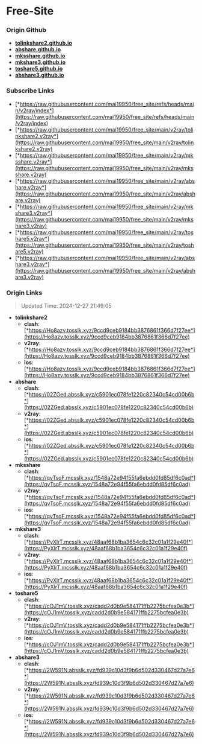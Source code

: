 # Free-Site

### Origin Github

- [**tolinkshare2.github.io**](https://github.com/tolinkshare2/tolinkshare2.github.io)
- [**abshare.github.io**](https://github.com/abshare/abshare.github.io)
- [**mksshare.github.io**](https://github.com/mksshare/mksshare.github.io)
- [**mkshare3.github.io**](https://github.com/mkshare3/mkshare3.github.io)
- [**toshare5.github.io**](https://github.com/toshare5/toshare5.github.io)
- [**abshare3.github.io**](https://github.com/abshare3/abshare3.github.io)

### Subscribe Links

- [*https://raw.githubusercontent.com/mai19950/free_site/refs/heads/main/v2ray/index*](https://raw.githubusercontent.com/mai19950/free_site/refs/heads/main/v2ray/index)
- [*https://raw.githubusercontent.com/mai19950/free_site/main/v2ray/tolinkshare2.v2ray*](https://raw.githubusercontent.com/mai19950/free_site/main/v2ray/tolinkshare2.v2ray)
- [*https://raw.githubusercontent.com/mai19950/free_site/main/v2ray/mksshare.v2ray*](https://raw.githubusercontent.com/mai19950/free_site/main/v2ray/mksshare.v2ray)
- [*https://raw.githubusercontent.com/mai19950/free_site/main/v2ray/abshare.v2ray*](https://raw.githubusercontent.com/mai19950/free_site/main/v2ray/abshare.v2ray)
- [*https://raw.githubusercontent.com/mai19950/free_site/main/v2ray/mkshare3.v2ray*](https://raw.githubusercontent.com/mai19950/free_site/main/v2ray/mkshare3.v2ray)
- [*https://raw.githubusercontent.com/mai19950/free_site/main/v2ray/toshare5.v2ray*](https://raw.githubusercontent.com/mai19950/free_site/main/v2ray/toshare5.v2ray)
- [*https://raw.githubusercontent.com/mai19950/free_site/main/v2ray/abshare3.v2ray*](https://raw.githubusercontent.com/mai19950/free_site/main/v2ray/abshare3.v2ray)

### Origin Links

> Updated Time: 2024-12-27 21:49:05

- **tolinkshare2**
  - **clash**: [*https://Ho8azv.tosslk.xyz/9ccd9ceb9184bb3876861f366d7f27ee*](https://Ho8azv.tosslk.xyz/9ccd9ceb9184bb3876861f366d7f27ee)
  - **v2ray**: [*https://Ho8azv.tosslk.xyz/9ccd9ceb9184bb3876861f366d7f27ee*](https://Ho8azv.tosslk.xyz/9ccd9ceb9184bb3876861f366d7f27ee)
  - **ios**: [*https://Ho8azv.tosslk.xyz/9ccd9ceb9184bb3876861f366d7f27ee*](https://Ho8azv.tosslk.xyz/9ccd9ceb9184bb3876861f366d7f27ee)
- **abshare**
  - **clash**: [*https://02ZGed.absslk.xyz/c5901ec078fe1220c82340c54cd00b6b*](https://02ZGed.absslk.xyz/c5901ec078fe1220c82340c54cd00b6b)
  - **v2ray**: [*https://02ZGed.absslk.xyz/c5901ec078fe1220c82340c54cd00b6b*](https://02ZGed.absslk.xyz/c5901ec078fe1220c82340c54cd00b6b)
  - **ios**: [*https://02ZGed.absslk.xyz/c5901ec078fe1220c82340c54cd00b6b*](https://02ZGed.absslk.xyz/c5901ec078fe1220c82340c54cd00b6b)
- **mksshare**
  - **clash**: [*https://qvTsoF.mcsslk.xyz/1548a72e94f55fa6ebdd0fd85df6c0ad*](https://qvTsoF.mcsslk.xyz/1548a72e94f55fa6ebdd0fd85df6c0ad)
  - **v2ray**: [*https://qvTsoF.mcsslk.xyz/1548a72e94f55fa6ebdd0fd85df6c0ad*](https://qvTsoF.mcsslk.xyz/1548a72e94f55fa6ebdd0fd85df6c0ad)
  - **ios**: [*https://qvTsoF.mcsslk.xyz/1548a72e94f55fa6ebdd0fd85df6c0ad*](https://qvTsoF.mcsslk.xyz/1548a72e94f55fa6ebdd0fd85df6c0ad)
- **mkshare3**
  - **clash**: [*https://PyXlrT.mcsslk.xyz/48aaf68b1ba3654c6c32c01a1f29e40f*](https://PyXlrT.mcsslk.xyz/48aaf68b1ba3654c6c32c01a1f29e40f)
  - **v2ray**: [*https://PyXlrT.mcsslk.xyz/48aaf68b1ba3654c6c32c01a1f29e40f*](https://PyXlrT.mcsslk.xyz/48aaf68b1ba3654c6c32c01a1f29e40f)
  - **ios**: [*https://PyXlrT.mcsslk.xyz/48aaf68b1ba3654c6c32c01a1f29e40f*](https://PyXlrT.mcsslk.xyz/48aaf68b1ba3654c6c32c01a1f29e40f)
- **toshare5**
  - **clash**: [*https://cOJ1mV.tosslk.xyz/cadd2d0b9e584171ffb2275bcfea0e3b*](https://cOJ1mV.tosslk.xyz/cadd2d0b9e584171ffb2275bcfea0e3b)
  - **v2ray**: [*https://cOJ1mV.tosslk.xyz/cadd2d0b9e584171ffb2275bcfea0e3b*](https://cOJ1mV.tosslk.xyz/cadd2d0b9e584171ffb2275bcfea0e3b)
  - **ios**: [*https://cOJ1mV.tosslk.xyz/cadd2d0b9e584171ffb2275bcfea0e3b*](https://cOJ1mV.tosslk.xyz/cadd2d0b9e584171ffb2275bcfea0e3b)
- **abshare3**
  - **clash**: [*https://2W591N.absslk.xyz/fd939c10d3f9b6d502d330467d27a7e6*](https://2W591N.absslk.xyz/fd939c10d3f9b6d502d330467d27a7e6)
  - **v2ray**: [*https://2W591N.absslk.xyz/fd939c10d3f9b6d502d330467d27a7e6*](https://2W591N.absslk.xyz/fd939c10d3f9b6d502d330467d27a7e6)
  - **ios**: [*https://2W591N.absslk.xyz/fd939c10d3f9b6d502d330467d27a7e6*](https://2W591N.absslk.xyz/fd939c10d3f9b6d502d330467d27a7e6)
